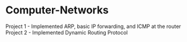 # Computer-Networks
Project 1 - Implemented ARP, basic IP forwarding, and ICMP at the router
Project 2 - Implemented Dynamic Routing Protocol
